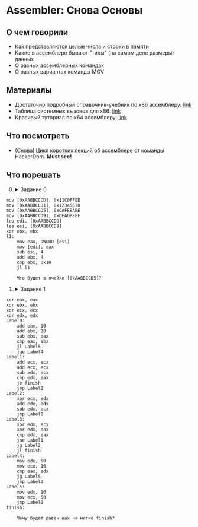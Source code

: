 # Assembler: Снова Основы

## О чем говорили
- Как представляются целые числа и строки в памяти
- Какие в ассемблере бывают "типы" (на самом деле размеры) данных
- О разных ассемблерных командах
- О разных вариантах команды MOV

## Материалы
- Достаточно подробный справочник-учебник по x86 ассемблеру: [link](https://www.tutorialspoint.com/assembly_programming/assembly_basic_syntax.htm)
- Таблица системных вызовов для х86: [link](https://www.informatik.htw-dresden.de/~beck/ASM/syscall_list.html)
- Красивый туториал по x64 ассемблеру: [link](https://cs.lmu.edu/~ray/notes/nasmtutorial/)

## Что посмотреть
- (Снова) [Цикл коротких лекций](https://www.youtube.com/channel/UCg7OyAkRMnGQurEsCzMoRYw) об ассемблере от команды HackerDom. **Must see!**

## Что порешать

0. <details><summary>Задание 0</summary>
	
``` assembly	
mov [0xAABBCCCD], 0x11C0FFEE
mov [0xAABBCCD1], 0x12345678
mov [0xAABBCCD5], 0xCAFEBABE
mov [0xAABBCCD9], 0xDEADBEEF
lea edi, [0xAABBCCDD]
lea esi, [0xAABBCCD9]
xor ebx, ebx
l1:
	mov eax, DWORD [esi]
	mov [edi], eax
	sub esi, 4
	add ebx, 4
	cmp ebx, 0x10
	jl l1
	
	Что будет в ячейке [0xAABBCCD5]?
```
</details>

1. <details><summary>Задание 1</summary>
	
``` assembly
xor eax, eax
xor ebx, ebx
xor ecx, ecx
xor edx, edx
Label0:
    add eax, 10
    add ebx, 20
    sub ebx, eax
    cmp eax, ebx
    jl Label5
    jge Label4
Label1:
    add ecx, ecx
    add ecx, ecx
    sub edx, ecx
    cmp edx, eax
    je finish
    jmp Label2
Label2:
    xor ecx, edx
    add edx, edx
    sub edx, ecx
    jmp Label0
Label3:
    xor edx, ecx
    xor edx, eax
    cmp edx, eax
    jne Label1
    jg Label2
    jl finish
Label4:
    mov edx, 50
    mov ecx, 10
    cmp eax, edx
    jg Label5
    jmp Label3
Label5:
    mov edx, 10
    mov ecx, 50
    jmp Label0
finish:
	
	Чему будет равен eax на метке finish?

```
</details>
